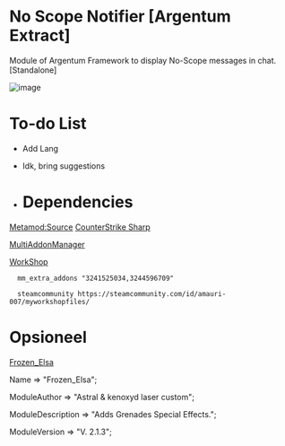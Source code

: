 # No Scope Notifier [Argentum Extract]
Module of Argentum Framework to display No-Scope messages in chat. [Standalone]

![image](https://github.com/keno27/cs2_noscopenotifier/assets/129111509/13882f84-dbd7-4aeb-b58b-c7739262c7bf)

# To-do List
- Add Lang
- Idk, bring suggestions

- # Dependencies
[Metamod:Source](https://www.sourcemm.net/downloads.php/?branch=master "Metamod:Source")
[CounterStrike Sharp](https://github.com/roflmuffin/CounterStrikeSharp "CounterStrike Sharp")

[MultiAddonManager](https://github.com/Source2ZE/MultiAddonManager "MultiAddonManager") 

[WorkShop](https://steamcommunity.com/sharedfiles/filedetails/?id=3241525034 "WorkShop")

      mm_extra_addons "3241525034,3244596709"

      steamcommunity https://steamcommunity.com/id/amauri-007/myworkshopfiles/

# Opsioneel
[Frozen_Elsa](https://github.com/astral3693/Frozen_Elsa/tree/main "Frozen_Elsa")

Name => "Frozen_Elsa";

ModuleAuthor => "Astral & kenoxyd laser custom";

ModuleDescription => "Adds Grenades Special Effects.";

ModuleVersion => "V. 2.1.3";
